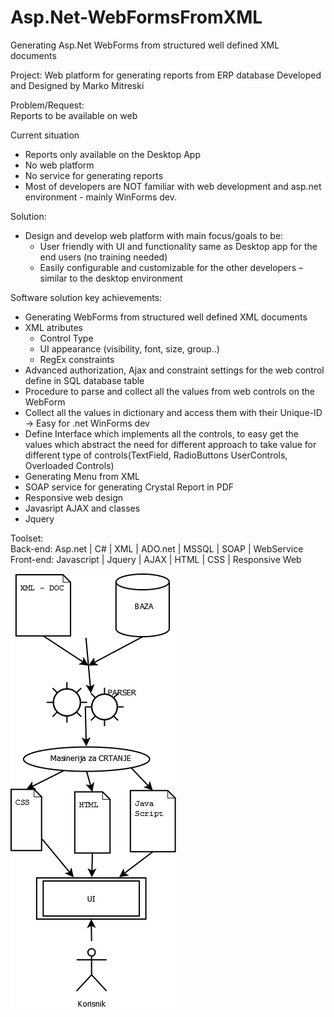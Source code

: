 # Asp.Net-WebFormsFromXML
Generating Asp.Net WebForms from structured well defined XML documents

Project: Web platform for generating reports from ERP database
Developed and Designed by Marko Mitreski	
	
Problem/Request:	
Reports to be available on web	
	
Current situation
- Reports only available on the Desktop App
- No web platform	
- No service for generating reports
- Most of developers are NOT familiar with web development and  asp.net environment  - mainly WinForms dev.	
	
Solution:	
- Design and develop web platform with main focus/goals to be:
	-  User friendly with UI and functionality same as Desktop app for the end users (no training needed)
	-  Easily configurable and customizable for the other developers – similar to the desktop environment 
	
	
Software solution key achievements:	
- Generating WebForms from structured well defined XML documents
- XML atributes
	- Control Type
	- UI appearance (visibility, font, size, group..)
	- RegEx constraints	 
- Advanced authorization, Ajax and constraint settings for the web control define in SQL database table
- Procedure to parse and collect all the values from web controls on the WebForm
- Collect all the values in dictionary and access them with their Unique-ID -> Easy for .net WinForms dev	
- Define Interface which implements all the controls, to easy get the values which abstract the need for different approach to take value for different type of controls(TextField, RadioButtons UserControls, Overloaded Controls)
- Generating Menu from XML
- SOAP service for generating Crystal Report in PDF
- Responsive web design 
- Javasript AJAX and classes	
- Jquery

	
Toolset:	
Back-end: Asp.net | C# | XML | ADO.net | MSSQL | SOAP | WebService  
Front-end: Javascript | Jquery | AJAX | HTML | CSS | Responsive  Web

![Preview](https://github.com/markomitr/Asp.Net-WebFormsFromXML/blob/master/Diagram.png)
